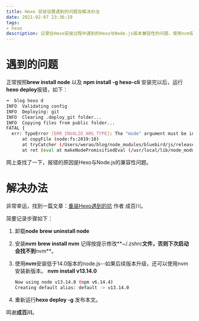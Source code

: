 ```yaml
---
title: Hexo 安装设置遇到的问题及解决办法
date: 2021-02-07 23:36:19
tags: 
- hexo
description: 记录在Hexo安装过程中遇到的Hexo与Node.js版本兼容性的问题，使用nvm安装低版本的node.js解决问题，参考成百川的解决办法。
---
```


# 遇到的问题

正常按照**brew install node** 以及 **npm install -g hexo-cli** 安装完以后，运行**hexo deploy**报错，如下：

```bash
➜  blog hexo d
INFO  Validating config
INFO  Deploying: git
INFO  Clearing .deploy_git folder...
INFO  Copying files from public folder...
FATAL {
  err: TypeError [ERR_INVALID_ARG_TYPE]: The "mode" argument must be integer. Received an instance of Object
      at copyFile (node:fs:2019:10)
      at tryCatcher (/Users/werao/blog/node_modules/bluebird/js/release/util.js:16:23)
      at ret (eval at makeNodePromisifiedEval (/usr/local/lib/node_modules/hexo-cli/node_modules/bluebird/js/release/promisify.js:184:12), <anonymous>:13:39)
```

网上查找了一下，报错的原因是Hexo与Node.js的兼容性问题。

# 解决办法

非常幸运，找到一篇文章：[重装Hexo遇到的坑](http://franktianyirenjian.github.io/2020/04/28/%E9%87%8D%E8%A3%85Hexo%E9%81%87%E5%88%B0%E7%9A%84%E5%9D%91/) 作者 成百川。

简要记录步骤如下：

1. 卸载**node**
   **brew uninstall node**

2. 安装**nvm**
   **brew install nvm**
记得按提示修改**~/.zshrc**文件，否则下次启动会找不到**nvm**。
   
3. 使用**nvm**安装低于14.0版本的node.js--如果后续版本升级，还可以使用nvm安装新版本。
   **nvm install v13.14.0**

   ```bash
   Now using node v13.14.0 (npm v6.14.4)
   Creating default alias: default -> v13.14.0
   ```

4. 重新运行**hexo deploy -g** 发布本文。

鸣谢**成百川**。